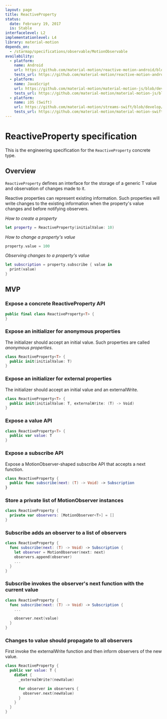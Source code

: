 ```yaml
---
layout: page
title: ReactiveProperty
status:
  date: February 19, 2017
  is: Stable
interfacelevel: L2
implementationlevel: L4
library: material-motion
depends_on:
  - /starmap/specifications/observable/MotionObservable
availability:
  - platform:
    name: Android
    url: https://github.com/material-motion/reactive-motion-android/blob/develop/library/src/main/java/com/google/android/reactive/motion/ReactiveProperty.java
    tests_url: https://github.com/material-motion/reactive-motion-android/blob/develop/library/src/test/java/com/google/android/reactive/motion/PropertyReactivePropertyTests.java
  - platform:
    name: JavaScript
    url: https://github.com/material-motion/material-motion-js/blob/develop/packages/streams/src/properties/ReactiveProperty.ts
    tests_url: https://github.com/material-motion/material-motion-js/blob/develop/packages/streams/src/properties/__tests__/reactiveProperty.test.ts
  - platform:
    name: iOS (Swift)
    url: https://github.com/material-motion/streams-swift/blob/develop/src/ReactiveProperty.swift
    tests_url: https://github.com/material-motion/material-motion-swift/blob/develop/tests/unit/ReactivePropertyTests.swift
---
```


# ReactiveProperty specification

This is the engineering specification for the `ReactiveProperty` concrete type.

## Overview

`ReactiveProperty` defines an interface for the storage of a generic T value and observation of
changes made to it.

Reactive properties can represent existing information. Such properties will write changes to the
existing information when the property's value changes and before notifying observers.

*How to create a property*

```swift
let property = ReactiveProperty(initialValue: 10)
```


*How to change a property's value*

```swift
property.value = 100
```

*Observing changes to a property's value*

```swift
let subscription = property.subscribe { value in
  print(value)
}
```

## MVP

### Expose a concrete ReactiveProperty API

```swift
public final class ReactiveProperty<T> {
}
```

### Expose an initializer for anonymous properties

The initializer should accept an initial value. Such properties are called *anonymous properties*.

```swift
class ReactiveProperty<T> {
  public init(initialValue: T)
}
```

### Expose an initializer for external properties

The initializer should accept an initial value and an externalWrite.

```swift
class ReactiveProperty<T> {
  public init(initialValue: T, externalWrite: (T) -> Void)
}
```

### Expose a value API

```swift
class ReactiveProperty<T> {
  public var value: T
}
```

### Expose a subscribe API

Expose a MotionObserver-shaped subscribe API that accepts a next function.

```swift
class ReactiveProperty {
  public func subscribe(next: (T) -> Void) -> Subscription
}
```

### Store a private list of MotionObserver instances

```swift
class ReactiveProperty {
  private var observers: [MotionObserver<T>] = []
}
```

### Subscribe adds an observer to a list of observers

```swift
class ReactiveProperty {
  func subscribe(next: (T) -> Void) -> Subscription {
    let observer = MotionObserver(next: next)
    observers.append(observer)
    ...
  }
}
```

### Subscribe invokes the observer's next function with the current value

```swift
class ReactiveProperty {
  func subscribe(next: (T) -> Void) -> Subscription {
    ...

    observer.next(value)
  }
}
```

### Changes to value should propagate to all observers

First invoke the externalWrite function and then inform observers of the new value.

```swift
class ReactiveProperty {
  public var value: T {
    didSet {
      _externalWrite?(newValue)

      for observer in observers {
        observer.next(newValue)
      }
    }
  }
}
```

